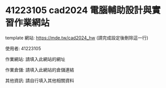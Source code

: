 # 41223105 cad2024 電腦輔助設計與實習作業網站

template 網站: https://mde.tw/cad2024_hw (請完成設定後刪除這一行)

使用者: 41223105

作業網站: 請填入此網站的網址

作業倉儲: 請填入此網站的倉儲連結

其他資訊: 請自行填入其他相關資料
